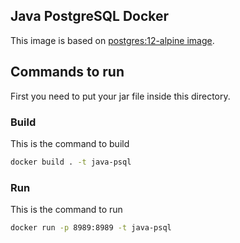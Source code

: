 Java PostgreSQL Docker
-------------------

This image is based on [postgres:12-alpine image]().

## Commands to run

First you need to put your jar file inside this directory.

### Build

This is the command to build

```bash
docker build . -t java-psql
```

### Run

This is the command to run

```bash
docker run -p 8989:8989 -t java-psql
```